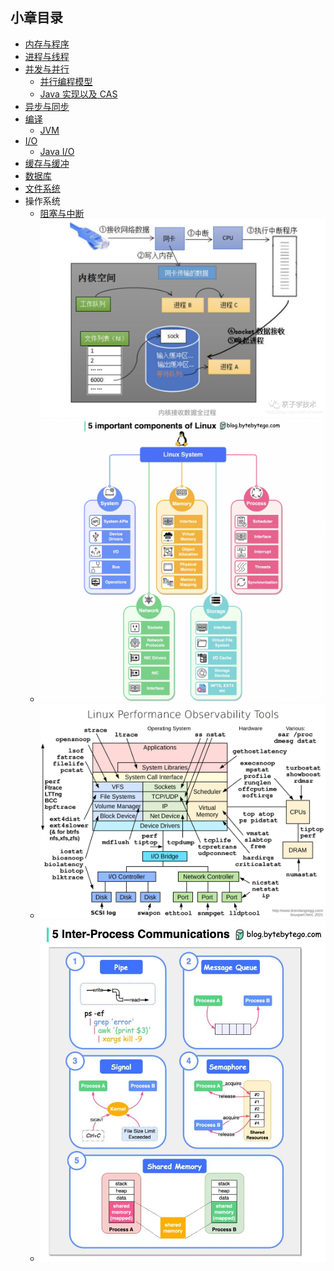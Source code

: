 ## 小章目录

- [内存与程序](./内存与程序.md)
- [进程与线程](./进程与线程.md)
- [并发与并行](./并发与并行.md)
  - [并行编程模型](./并发编程模型.md)
  - [Java 实现以及 CAS](./并发与并行(Java)/)
- [异步与同步](./异步与同步.md)
- [编译](./编译.md)
  - [JVM](./JVM/)
- [I/O](./IO/README.md)
  - [Java I/O](./IO/IO(Java).md)
- [缓存与缓冲](./缓存与缓冲.md)
- [数据库](./数据库/)
- [文件系统](./文件系统.md)
- 操作系统
  - [阻塞与中断](./阻塞与中断.md)![](./阻塞与中断.png)
  - ![](./linux-components.png)
  - ![](./linux-performance-obser-tools.jpeg)
  - ![](./inter-process-communication.jpeg)

